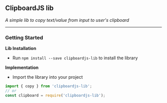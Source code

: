 ## ClipboardJS lib
_A simple lib to copy text/value from input to user's clipboard_

***

### Getting Started

**Lib Installation**  
- Run `npm install --save clipboardjs-lib` to install the library

**Implementation**  
- Import the library into your project

```js
import { copy } from 'clipboardjs-lib';
// or
const clipboard = require('clipboardjs-lib');
```